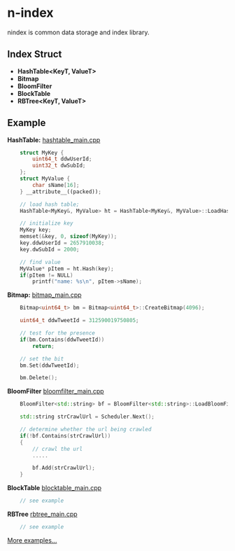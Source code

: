 # n-index
nindex is common data storage and index library.

## Index Struct ##
* **HashTable<KeyT, ValueT>**
* **Bitmap<KeyT>**
* **BloomFilter<KeyT>**
* **BlockTable<ValueT>**
* **RBTree<KeyT, ValueT>**

## Example ##
**HashTable:** [hashtable_main.cpp][2]
```c++
	struct MyKey {
		uint64_t ddwUserId;
		uint32_t dwSubId;
	};
	struct MyValue {
		char sName[16];
	} __attribute__((packed));

	// load hash table;
	HashTable<MyKey&, MyValue> ht = HashTable<MyKey&, MyValue>::LoadHashTable(...);

	// initialize key
	MyKey key;
	memset(&key, 0, sizeof(MyKey));
	key.ddwUserId = 2657910038;
	key.dwSubId = 2000;

	// find value
	MyValue* pItem = ht.Hash(key);
	if(pItem != NULL)
		printf("name: %s\n", pItem->sName);
```

**Bitmap:** [bitmap_main.cpp][3]
```c++
	Bitmap<uint64_t> bm = Bitmap<uint64_t>::CreateBitmap(4096);

	uint64_t ddwTweetId = 312590019750805;

	// test for the presence
	if(bm.Contains(ddwTweetId))
		return;

	// set the bit
	bm.Set(ddwTweetId);

	bm.Delete();
```

**BloomFilter** [bloomfilter_main.cpp][4]
```c++
	BloomFilter<std::string> bf = BloomFilter<std::string>::LoadBloomFilter(...);

	std::string strCrawlUrl = Scheduler.Next();

	// determine whether the url being crawled
	if(!bf.Contains(strCrawlUrl))
	{
		// crawl the url
		.....

		bf.Add(strCrawlUrl);
	}

```

**BlockTable** [blocktable_main.cpp][5]
```c++
	// see example
```

**RBTree** [rbtree_main.cpp][6]
```c++
	// see example
```

[More examples...][1]

  [1]: https://github.com/NickeyWoo/nindex/tree/master/example
  [2]: https://github.com/NickeyWoo/nindex/blob/master/example/hashtable_main.cpp
  [3]: https://github.com/NickeyWoo/nindex/blob/master/example/bitmap_main.cpp
  [4]: https://github.com/NickeyWoo/nindex/blob/master/example/bloomfilter_main.cpp
  [5]: https://github.com/NickeyWoo/nindex/blob/master/example/blocktable_main.cpp
  [6]: https://github.com/NickeyWoo/nindex/blob/master/example/rbtree_main.cpp

